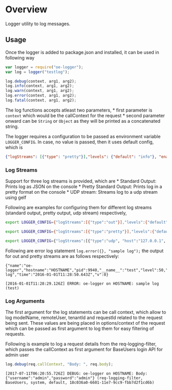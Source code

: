 # Overview

Logger utility to log messages.

## Usage

Once the logger is added to package.json and installed, it can be used in following way

```js
var logger = require("oe-logger");
var log = logger("testlog");

log.debug(context, arg1, arg2);
log.info(context, arg1, arg2);
log.warn(context, arg1, arg2);
log.error(context, arg1, arg2);
log.fatal(context, arg1, arg2);
```

The log functions accepts atleast two parameters,
    * first parameter is ```context``` which would be the callContext for the request
    * second parameter onward can be ```String``` or ```Object``` as they will be printed as a concatenated string.

The logger requires a configuration to be passed as environment variable ```LOGGER_CONFIG```. In case, no value is passed, then it uses default config, which is

```json
{"logStreams": [{"type": "pretty"}],"levels": {"default": "info"}, "enableContextLogging": false}
```

### Log Streams

Support for three log streams is provided, which are
    * Standard Output: Prints log as JSON on the console
    * Pretty Standard Output: Prints log in a pretty format on the console
    * UDP stream: Streams log to a udp stream using gelf

Following are examples for configuring them for different log streams (standard output, pretty output, udp stream) respectively,

```sh
export LOGGER_CONFIG={"logStreams":[{"type":"out"}],"levels":{"default":"debug"},"enableContextLogging":1}

export LOGGER_CONFIG={"logStreams":[{"type":"pretty"}],"levels":{"default":"debug"},"enableContextLogging":1}

export LOGGER_CONFIG={"logStreams":[{"type":"udp", "host":"127.0.0.1", "port":"1234"}],"levels":{"default":"debug"},"enableContextLogging":1}
```

Following are error log statement ```log.error({}, "sample log");``` the output for out and pretty streams are as follows respectively:

```
{"name":"oe-logger","hostname":"HOSTNAME","pid":9940,"__name__":"test","level":50,"msg":"sample log","time":"2016-01-01T11:28:50.643Z","v":0}

[2016-01-01T11:28:29.126Z] ERROR: oe-logger on HOSTNAME: sample log (test)
```

### Log Arguments

The first argument for the log statements can be call context, which allow to log modelName, remoteUser, tenantId and requestId related to the request being sent. These values are being placed in options/context of the request which can be passed as first argument to log them for easy filtering of requests.

Following is example to log a request details from the req-logging-filter, which passes the callContext as first argument for BaseUsers login API for admin user

```js
log.debug(req.callContext, "Body: ", req.body);
```

```
[2017-07-11T06:20:55.726Z] DEBUG: oe-logger on HOSTNAME: Body:  {"username":"admin","password":"admin"} (req-logging-filter, BaseUsers, system, default, 18c036a0-6601-11e7-9cc9-fbb7d2f1cd6b)
```